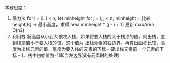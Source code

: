 本题思路：

1. 暴力法
   for i = 0; i < n;
   let minheight
   for j = i; j < n;
   minheight = 比较 height[k] -> 最小高度，求得 area
   minheight \* (j - i + 1) 更新 maxArea
   O(n2)
2. 利用栈
   将高度从小到大依次入栈，如果将要入栈的大于栈顶的值，则出栈，直到栈顶值小于要入栈的值，这个值为
   出栈元素的右边界，再算出面积比较，高度为出栈元素的值，宽度为要入栈的元素的下标 - 要出栈元素前一个元素的下标 - 1，栈中初始值为-1(即当左边界没有元素时的处理)
